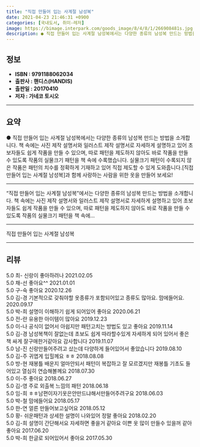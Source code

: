 ```yaml
---
title: "직접 만들어 입는 사계절 남성복"
date: 2021-04-23 21:46:31 +0900
categories: [국내도서, 취미-레저]
image: https://bimage.interpark.com/goods_image/8/4/8/1/266908481s.jpg
description: ● 직접 만들어 입는 사계절 남성복에서는 다양한 종류의 남성복 만드는 방법을 소개합니다. 책 속에는 사진 제작 설명서와 일러스트 제작 설명서로 자세하게 설명하고 있어 초보자들도 쉽게 작품을 만들 수 있으며, 따로 패턴을 제도하지 않아도 바로 작품을 만들 수 있도록 작품의 실물크기 패턴
---
```


## **정보**

- **ISBN : 9791188062034**
- **출판사 : 핸디스(HANDIS)**
- **출판일 : 20170410**
- **저자 : 가네코 토시오**

------



## **요약**

●  직접 만들어 입는 사계절 남성복에서는 다양한 종류의 남성복 만드는 방법을 소개합니다. 책 속에는 사진 제작 설명서와 일러스트 제작 설명서로 자세하게 설명하고 있어 초보자들도 쉽게 작품을 만들 수 있으며, 따로 패턴을 제도하지 않아도 바로 작품을 만들 수 있도록 작품의 실물크기 패턴을 책 속에 수록했습니다. 실물크기 패턴이 수록되지 않은 작품은 패턴의 치수를 정확하게 기재하고 있어 직접 제도할 수 있게 도와줍니다.[직접 만들어 입는 사계절 남성복]과 함께 사랑하는 사람을 위한 옷을 만들어 보세요!

------

“직접 만들어 입는 사계절 남성복”에서는 다양한 종류의 남성복 만드는 방법을 소개합니다. 책 속에는 사진 제작 설명서와 일러스트 제작 설명서로 자세하게 설명하고 있어 초보자들도 쉽게 작품을 만들 수 있으며, 따로 패턴을 제도하지 않아도 바로 작품을 만들 수 있도록 작품의 실물크기 패턴을 책 속에... 

------


직접 만들어 입는 사계절 남성복 

------


## **리뷰** 

5.0 최- 신랑이 좋아하려나 2021.02.05 <br/>5.0 채-선 좋아요^^ 2021.01.01 <br/>5.0 구-숙 좋아요  2020.12.26 <br/>5.0 김-경 기본적으로 갖춰야할 옷종류가 포함되어있고 종류도 많아요. 맘에들어요. 2020.09.17 <br/>5.0 박-희 설명이 이해하기 쉽게 되어있어 좋아요 2020.06.21 <br/>5.0 전-란 유용한 아이템이 많아요 2019.12.23 <br/>5.0 이-나 공식이 없어서 아쉽지만 패턴고치는 방법도 있고 좋아요 2019.11.14 <br/>5.0 김-경 남성복책이 잘없는데 초보도 쉽게 따라할수있게 자세하게 되어 있어서 좋은책 싸게 잘구매한거같아요 감사합니다  2019.11.07 <br/>5.0 남-진 신랑만들어주려고 샀는데 다양하게 들어있어서 좋았습니다 2019.08.10 <br/>5.0 김-주 귀엽게 입힐께요 ㅎㅎ 2018.08.08 <br/>5.0 방-현 재봉틀 배운지 얼마안되서 패턴이 복잡하고 잘 모르겠지만 재봉틀 기초도 들어있고 열심히 연습해볼께요 2018.07.30 <br/>5.0 이-주 좋아요 2018.06.27 <br/>5.0 김-영 주로 외출복 느낌의 패턴 2018.06.18 <br/>5.0 임-희 ㅎㅎ남편이자기옷은안만드냐해서만들어주려구요 2018.06.03 <br/>5.0 박-철 맘에들어요  2018.05.17 <br/>5.0 한-연 얼른 만들어보고싶어요 2018.05.12 <br/>5.0 황- 쉬운패턴과 상세한 설명이 나와있어 정말 좋아요 2018.02.20 <br/>5.0 김-희 설명이 간단해서요 자세하면 좋을거 같아요  이쁜 옷 많이 만들수 있을꺼 같아 좋아요 2017.06.20 <br/>5.0 박-희 한글로 되어있어서 좋아요 2017.05.30 <br/>